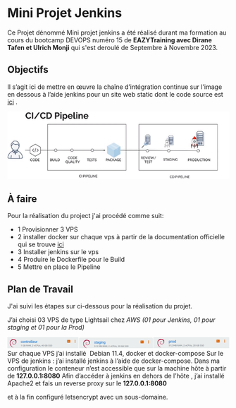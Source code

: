 
# Mini Projet Jenkins

Ce Projet dénommé Mini projet jenkins a été réalisé durant ma formation au cours du bootcamp DEVOPS numéro 15 de **EAZYTraining avec Dirane Tafen et Ulrich Monji** qui s'est deroulé de Septembre à Novembre 2023.


## Objectifs
Il s’agit ici de mettre en œuvre la chaîne d’intégration continue sur l'image en dessous à l’aide jenkins pour un site web static dont le code source est [ici](https://github.com/diranetafen/static-website-example) .

![](pipeline.png)
 
## À faire
Pour la réalisation du project j'ai procédé comme suit:
- 1 Provisionner 3 VPS 
- 2 installer docker sur chaque vps à partir de la documentation officielle qui se trouve [ici](https://docs.docker.com/engine/install/debian/) 
- 3 Installer jenkins sur le vps 
- 4 Produire le Dockerfile pour le Build
- 5 Mettre en place le Pipeline



## Plan de Travail
J'ai suivi les étapes sur ci-dessous pour la réalisation du projet.

J’ai choisi 03 VPS de type Lightsail chez *AWS* *(01 pour Jenkins, 01 pour staging et 01 pour la Prod)*

![](vps.png)
Sur chaque VPS j’ai installé  Debian 11.4, docker et docker-compose
Sur le VPS de jenkins :
  j’ai installé jenkins à l’aide de docker-compose. Dans ma configuration le conteneur n’est accessible que sur la machine hôte à partir de  **127.0.0.1:8080**
[](docker-ps.png)
Afin d’accéder à jenkins en dehors de l’hôte , j’ai installé Apache2 et fais un reverse proxy sur le **127.0.0.1:8080**

[](apache.png)

et à la fin configuré letsencrypt avec un sous-domaine.
[](jenkins-url.jpg)